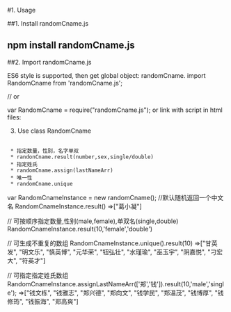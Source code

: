 #1. Usage

##1. Install randomCname.js

## npm install randomCname.js

##2. Import randomCname.js

ES6 style is supported, then get global object: randomCname.
import RandomCname from 'randomCname.js';

// or

var RandomCname = require("randomCname.js");
or link with script in html files:

<script src="randomCname.js"></script>
3. Use class RandomCname

```

 * 指定数量，性别，名字单双
 * randonCname.result(number,sex,single/double)
 * 指定姓氏
 * randomCname.assign(lastNameArr)
 * 唯一性
 * randomCname.unique

```

var RandomCnameInstance = new randomCname();
//默认随机返回一个中文名
RandomCnameInstance.result()
=>["葛小凝"]

// 可按顺序指定数量,性别(male,female),单双名(single,double)
RandomCnameInstance.result(10,'female','double')

// 可生成不重复的数组
RandomCnameInstance.unique().result(10)
=>["甘英发", "明文乐", "慎英博", "元华荣", "钮弘壮", "水瑾瑜", "巫玉宇", "阴嘉悦", "刁宏大", "符英才"]

// 可指定指定姓氏数组
RandomCnameInstance.assignLastNameArr(['郑','钱']).result(10,'male','single');
=>["钱文栋", "钱雅志", "郑兴德", "郑向文", "钱学民", "郑温茂", "钱博厚", "钱修筠", "钱振海", "郑高爽"]



